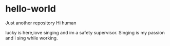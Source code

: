 # hello-world
Just another repository
Hi human 

lucky is here,iove singing and im a safety supervisor.
Singing is my passion and i sing while working.
